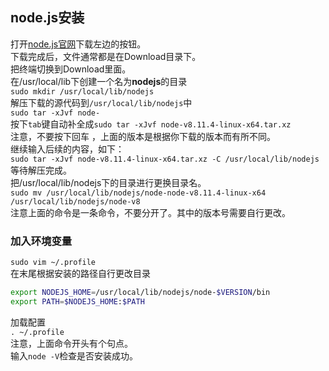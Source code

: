 ## node.js安装
打开[node.js官网](https://nodejs.org/en/)下载左边的按钮。  
下载完成后，文件通常都是在Download目录下。  
把终端切换到Download里面。  
在/usr/local/lib下创建一个名为**nodejs**的目录  
`sudo mkdir /usr/local/lib/nodejs`  
解压下载的源代码到`/usr/local/lib/nodejs`中   
`sudo tar -xJvf node-`  
按下`tab`键自动补全成`sudo tar -xJvf node-v8.11.4-linux-x64.tar.xz`  
注意，不要按下回车 ，上面的版本是根据你下载的版本而有所不同。  
继续输入后续的内容，如下：   
`sudo tar -xJvf node-v8.11.4-linux-x64.tar.xz -C /usr/local/lib/nodejs`  
等待解压完成。  
把/usr/local/lib/nodejs下的目录进行更换目录名。  
`sudo mv /usr/local/lib/nodejs/node-node-v8.11.4-linux-x64 /usr/local/lib/nodejs/node-v8`  
注意上面的命令是一条命令，不要分开了。其中的版本号需要自行更改。  
### 加入环境变量  
`sudo vim ~/.profile`  
在末尾根据安装的路径自行更改目录  
```bash
export NODEJS_HOME=/usr/local/lib/nodejs/node-$VERSION/bin
export PATH=$NODEJS_HOME:$PATH
```
加载配置  
`. ~/.profile`  
注意，上面命令开头有个句点。   
输入`node -V`检查是否安装成功。  
